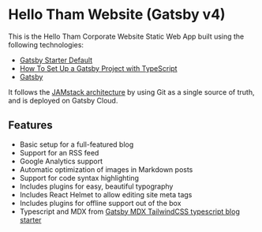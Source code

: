 # Hello Tham Website (Gatsby v4)

This is the Hello Tham Corporate Website Static Web App built using the following technologies:
- [Gatsby Starter Default](https://github.com/gatsbyjs/gatsby-starter-default)
- [How To Set Up a Gatsby Project with TypeScript](https://www.digitalocean.com/community/tutorials/how-to-set-up-a-gatsby-project-with-typescript)
- [Gatsby](https://gatsbyjs.org)

It follows the [JAMstack architecture](https://jamstack.org) by using Git as a single source of truth, and is deployed on Gatsby Cloud.

## Features

- Basic setup for a full-featured blog
- Support for an RSS feed
- Google Analytics support
- Automatic optimization of images in Markdown posts
- Support for code syntax highlighting
- Includes plugins for easy, beautiful typography
- Includes React Helmet to allow editing site meta tags
- Includes plugins for offline support out of the box
- Typescript and MDX from [Gatsby MDX TailwindCSS typescript blog starter](https://github.com/Sridatta19/gatsby-starter-tailwind-mdx-blog)
